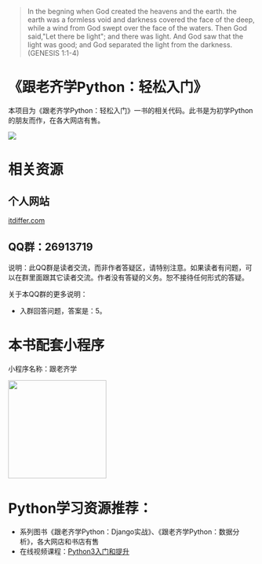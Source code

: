 >In the begning when God created the heavens and the earth. the earth was a formless void and darkness covered the face of the deep, while a wind from God swept over the face of the waters. Then God said,"Let there be light"; and there was light. And God saw that the light was good; and God separated the light from the darkness. (GENESIS 1:1-4)

# 《跟老齐学Python：轻松入门》

本项目为《跟老齐学Python：轻松入门》一书的相关代码。此书是为初学Python的朋友而作，在各大网店有售。

![](./python-book1.png)

# 相关资源

## 个人网站

[itdiffer.com](http://www.itdiffer.com)

## QQ群：26913719

说明：此QQ群是读者交流，而非作者答疑区，请特别注意。如果读者有问题，可以在群里面跟其它读者交流。作者没有答疑的义务。恕不接待任何形式的答疑。

关于本QQ群的更多说明：

- 入群回答问题，答案是：5。

# 本书配套小程序

小程序名称：跟老齐学

<img src="https://raw.githubusercontent.com/qiwsir/DjangoPracticeProject/master/smallprogramming.jpg" width=200 height=200 />

# Python学习资源推荐：

- 系列图书《跟老齐学Python：Django实战》、《跟老齐学Python：数据分析》，各大网店和书店有售
- 在线视频课程：[Python3入门和提升](https://itdiffer.com/course/47)

